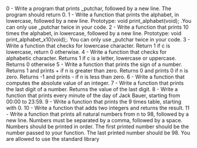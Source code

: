 0 - Write a program that prints _putchar, followed by a new line. The program should return 0.
1 - Write a function that prints the alphabet, in lowercase, followed by a new line. Prototype: void print_alphabet(void); .You can only use _putchar twice in your code.
2 - Write a function that prints 10 times the alphabet, in lowercase, followed by a new line. Prototype: void print_alphabet_x10(void);. You can only use _putchar twice in your code.
3 - Write a function that checks for lowercase character. Return 1 if c is lowercase, return 0 otherwise.
4 - Write a function that checks for alphabetic character. Returns 1 if c is a letter, lowercase or uppercase. Returns 0 otherwise
5 - Write a function that prints the sign of a number. Returns 1 and prints + if n is greater than zero. Returns 0 and prints 0 if n is zero. Returns -1 and prints - if n is less than zero.
6 - Write a function that computes the absolute value of an integer.
7 - Write a function that prints the last digit of a number. Returns the value of the last digit.
8 - Write a function that prints every minute of the day of Jack Bauer, starting from 00:00 to 23:59.
9 - Write a function that prints the 9 times table, starting with 0.
10 - Write a function that adds two integers and returns the result.
11 - Write a function that prints all natural numbers from n to 98, followed by a new line. Numbers must be separated by a comma, followed by a space. Numbers should be printed in order. The first printed number should be the number passed to your function. The last printed number should be 98. You are allowed to use the standard library
